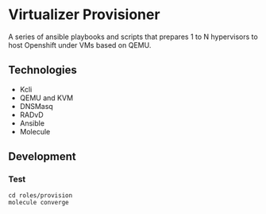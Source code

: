# Virtualizer Provisioner

A series of ansible playbooks and scripts that prepares 1 to N hypervisors to host Openshift under VMs based on QEMU.

## Technologies

- Kcli
- QEMU and KVM
- DNSMasq
- RADvD
- Ansible
- Molecule


## Development
### Test

```
cd roles/provision
molecule converge
```